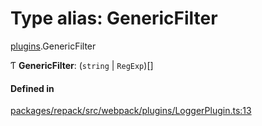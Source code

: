 # Type alias: GenericFilter

[plugins](../modules/plugins.md).GenericFilter

Ƭ **GenericFilter**: (`string` \| `RegExp`)[]

#### Defined in

[packages/repack/src/webpack/plugins/LoggerPlugin.ts:13](https://github.com/callstack/repack/blob/9e6a11a/packages/repack/src/webpack/plugins/LoggerPlugin.ts#L13)
